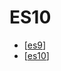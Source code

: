 # ES10

- [[es9]]
- [[es10]]

[//begin]: # "Autogenerated link references for markdown compatibility"
[es9]: ../ES9/es9 "ES9"
[es10]: es10 "ES10"
[//end]: # "Autogenerated link references"
